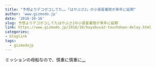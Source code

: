 ```yaml
---
title: "予想よりデコボコしてた…。「はやぶさ2」の小惑星着陸が来年に延期"
author: 'www.gizmodo.jp'
date: '2018-10-16'
slug: 予想よりデコボコしてたはやぶさ2の小惑星着陸が来年に延期
link: https://www.gizmodo.jp/2018/10/hayabusa2-touchdown-delay.html
categories:
- bloglink
tags:
  - gizmodojp
---
```


ミッションの母船なので、慎重に慎重に[... <i class="fas fa-external-link-alt"></i>](https://www.gizmodo.jp/2018/10/hayabusa2-touchdown-delay.html)

